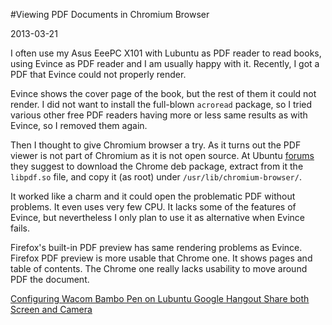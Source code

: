 #Viewing PDF Documents in Chromium Browser

2013-03-21

<!--- tags: browser -->

I often use my Asus EeePC X101 with Lubuntu as PDF reader to read books, using Evince as PDF reader and I am usually happy with it. Recently, I got a PDF that Evince could not properly render.

Evince shows the cover page of the book, but the rest of them it could not render. I did not want to install the full-blown `acroread` package, so I tried various other free PDF readers having more or less same results as with Evince, so I removed them again.

Then I thought to give Chromium browser a try. As it turns out the PDF viewer is not part of Chromium as it is not open source. At Ubuntu [forums](http://askubuntu.com/questions/12584/why-doesnt-chromium-have-chrome-pdf-viewer-plugin) they suggest to download the Chrome deb package, extract from it the `libpdf.so` file, and copy it (as root) under `/usr/lib/chromium-browser/`.

It worked like a charm and it could open the problematic PDF without problems. It even uses very few CPU. It lacks some of the features of Evince, but nevertheless I only plan to use it as alternative when Evince fails.

Firefox's built-in PDF preview has same rendering problems as Evince. Firefox PDF preview is more usable that Chrome one. It shows pages and table of contents. The Chrome one really lacks usability to move around PDF the document.

<ins class='nfooter'><a id='fprev' href='#blog/2013/2013-05-04-Configuring-Wacom-Bambo-Pen-on-Lubuntu.md'>Configuring Wacom Bambo Pen on Lubuntu</a> <a id='fnext' href='#blog/2013/2013-03-04-Google-Hangout-Share-both-Screen-and-Camera.md'>Google Hangout Share both Screen and Camera</a></ins>
